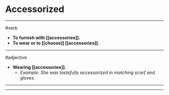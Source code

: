 # Accessorized
---
#verb
- **To furnish with [[accessories]].**
- **To wear or to [[choose]] [[accessories]].**
---
#adjective
- **Wearing [[accessories]].**
	- _Example: She was tastefully accessorized in matching scarf and gloves._
---
---
